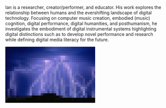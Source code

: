 <!-- ![alt text for screen readers](assets/Lightening.jpeg "Text to show on mouseover") -->
<!-- <p style = "background-image"><img  src="assets/Lightening.jpeg" alt="foo" title="title" /></p> -->
 <!-- <p style="background-image: url('assets/Lightening.jpeg');">  -->
<!-- [cv](docs/IanJarvis_2024-r.pdf) [statement](docs/a-rstatement.md) [courses](docs/course-outlines.md) [works](docs/creative-works.md) [research](docs/research.md) [publications](docs/publications.md) [music](docs/music.md) [events](docs/music.md) -->



Ian is a researcher, creator/performer, and educator. His work explores the relationship between humans and the evershifting landscape of digital technology. Focusing on computer music creation, embodied (music) cognition, digital performance, digital humanities, and posthumanism, he investigates the embodiment of digital instrumental systems highlighting digital distinctions such as to develop novel performance and research while defining digital media literacy for the future.  

![alt text for screen readers](assets/Lightening.jpeg "Text to show on mouseover")
<!-- # skeuomorph
Documenting research, creative practice, and interests about embodying digital instrumental systems for music performance. 
# edmg: embodied digital musical gesture  -->





